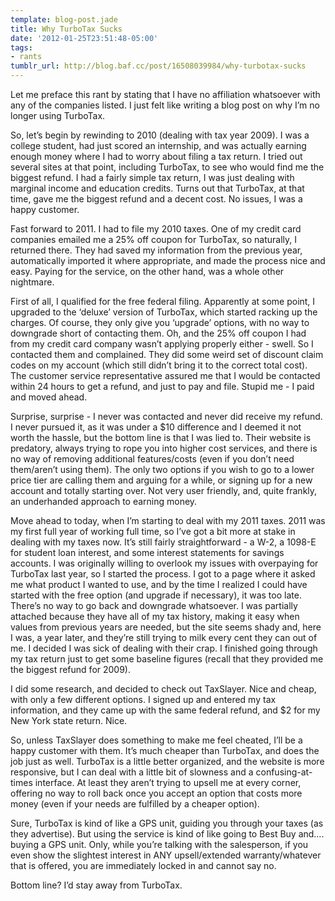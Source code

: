 ```yaml
---
template: blog-post.jade
title: Why TurboTax Sucks
date: '2012-01-25T23:51:48-05:00'
tags:
- rants
tumblr_url: http://blog.baf.cc/post/16508039984/why-turbotax-sucks
---
```

Let me preface this rant by stating that I have no affiliation whatsoever with any of the companies listed. I just felt like writing a blog post on why I’m no longer using TurboTax.

So, let’s begin by rewinding to 2010 (dealing with tax year 2009). I was a college student, had just scored an internship, and was actually earning enough money where I had to worry about filing a tax return. I tried out several sites at that point, including TurboTax, to see who would find me the biggest refund. I had a fairly simple tax return, I was just dealing with marginal income and education credits. Turns out that TurboTax, at that time, gave me the biggest refund and a decent cost. No issues, I was a happy customer.

Fast forward to 2011. I had to file my 2010 taxes. One of my credit card companies emailed me a 25% off coupon for TurboTax, so naturally, I returned there. They had saved my information from the previous year, automatically imported it where appropriate, and made the process nice and easy. Paying for the service, on the other hand, was a whole other nightmare.

First of all, I qualified for the free federal filing. Apparently at some point, I upgraded to the ‘deluxe’ version of TurboTax, which started racking up the charges. Of course, they only give you ‘upgrade’ options, with no way to downgrade short of contacting them. Oh, and the 25% off coupon I had from my credit card company wasn’t applying properly either - swell. So I contacted them and complained. They did some weird set of discount claim codes on my account (which still didn’t bring it to the correct total cost). The customer service representative assured me that I would be contacted within 24 hours to get a refund, and just to pay and file. Stupid me - I paid and moved ahead.

Surprise, surprise - I never was contacted and never did receive my refund. I never pursued it, as it was under a $10 difference and I deemed it not worth the hassle, but the bottom line is that I was lied to. Their website is predatory, always trying to rope you into higher cost services, and there is no way of removing additional features/costs (even if you don’t need them/aren’t using them). The only two options if you wish to go to a lower price tier are calling them and arguing for a while, or signing up for a new account and totally starting over. Not very user friendly, and, quite frankly, an underhanded approach to earning money.

Move ahead to today, when I’m starting to deal with my 2011 taxes. 2011 was my first full year of working full time, so I’ve got a bit more at stake in dealing with my taxes now. It’s still fairly straightforward - a W-2, a 1098-E for student loan interest, and some interest statements for savings accounts. I was originally willing to overlook my issues with overpaying for TurboTax last year, so I started the process. I got to a page where it asked me what product I wanted to use, and by the time I realized I could have started with the free option (and upgrade if necessary), it was too late. There’s no way to go back and downgrade whatsoever. I was partially attached because they have all of my tax history, making it easy when values from previous years are needed, but the site seems shady and, here I was, a year later, and they’re still trying to milk every cent they can out of me. I decided I was sick of dealing with their crap. I finished going through my tax return just to get some baseline figures (recall that they provided me the biggest refund for 2009).

I did some research, and decided to check out TaxSlayer. Nice and cheap, with only a few different options. I signed up and entered my tax information, and they came up with the same federal refund, and $2 for my New York state return. Nice.

So, unless TaxSlayer does something to make me feel cheated, I’ll be a happy customer with them. It’s much cheaper than TurboTax, and does the job just as well. TurboTax is a little better organized, and the website is more responsive, but I can deal with a little bit of slowness and a confusing-at-times interface. At least they aren’t trying to upsell me at every corner, offering no way to roll back once you accept an option that costs more money (even if your needs are fulfilled by a cheaper option).

Sure, TurboTax is kind of like a GPS unit, guiding you through your taxes (as they advertise). But using the service is kind of like going to Best Buy and…. buying a GPS unit. Only, while you’re talking with the salesperson, if you even show the slightest interest in ANY upsell/extended warranty/whatever that is offered, you are immediately locked in and cannot say no.

Bottom line? I’d stay away from TurboTax.